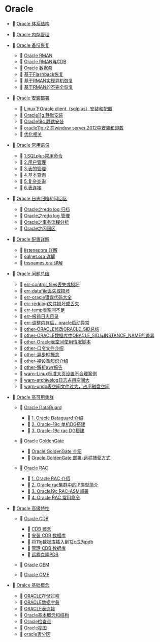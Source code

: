 # Oracle

* 📄 [Oracle 体系结构](Oracle/Oracle%20体系结构.md)
* 📄 [Oracle 内存管理](Oracle/Oracle%20内存管理.md)
* 📑 [Oracle 备份恢复](Oracle/Oracle%20备份恢复.md)

  * 📄 [Oracle RMAN](Oracle/Oracle%20备份恢复/Oracle%20RMAN.md)
  * 📄 [Oracle RMAN与CDB](Oracle/Oracle%20备份恢复/Oracle%20RMAN与CDB.md)
  * 📄 [Oracle 数据泵](Oracle/Oracle%20备份恢复/Oracle%20数据泵.md)
  * 📄 [基于Flashback恢复](Oracle/Oracle%20备份恢复/基于Flashback恢复.md)
  * 📄 [基于RMAN实现异机恢复](Oracle/Oracle%20备份恢复/基于RMAN实现异机恢复.md)
  * 📄 [基于RMAN的不完全恢复](Oracle/Oracle%20备份恢复/基于RMAN的不完全恢复.md)
* 📑 [Oracle 安装部署](Oracle/Oracle%20安装部署.md)

  * 📄 [Linux下Oracle client（sqlplus）安装和配置](Oracle/Oracle%20安装部署/Linux下Oracle%20client（sqlplus）安装和配置.md)
  * 📄 [Oracle11g 静默安装](Oracle/Oracle%20安装部署/Oracle11g%20静默安装.md)
  * 📄 [Oracle19c 静默安装](Oracle/Oracle%20安装部署/Oracle19c%20静默安装.md)
  * 📄 [oracle11g r2 在window server 2012中安装和卸载](Oracle/Oracle%20安装部署/oracle11g%20r2%20在window%20server%202012中安装和卸载.md)
  * 📄 [优化相关](Oracle/Oracle%20安装部署/优化相关.md)
* 📑 [Oracle 常用语句](Oracle/Oracle%20常用语句.md)

  * 📄 [1.SQLplus常用命令](Oracle/Oracle%20常用语句/1.SQLplus常用命令.md)
  * 📄 [2.用户管理](Oracle/Oracle%20常用语句/2.用户管理.md)
  * 📄 [3.表的管理](Oracle/Oracle%20常用语句/3.表的管理.md)
  * 📄 [4.基本查询](Oracle/Oracle%20常用语句/4.基本查询.md)
  * 📄 [5.复杂查询](Oracle/Oracle%20常用语句/5.复杂查询.md)
  * 📄 [6.表连接](Oracle/Oracle%20常用语句/6.表连接.md)
* 📑 [Oracle 日志归档和闪回区](Oracle/Oracle%20日志归档和闪回区.md)

  * 📄 [Oracle之redo log 归档](Oracle/Oracle%20日志归档和闪回区/Oracle之redo%20log%20归档.md)
  * 📄 [Oracle之redo log 管理](Oracle/Oracle%20日志归档和闪回区/Oracle之redo%20log%20管理.md)
  * 📄 [Oracle之事务流程分析](Oracle/Oracle%20日志归档和闪回区/Oracle之事务流程分析.md)
  * 📄 [Oracle之闪回区](Oracle/Oracle%20日志归档和闪回区/Oracle之闪回区.md)
* 📑 [Oracle 配置详解](Oracle/Oracle%20配置详解.md)

  * 📄 [listener.ora 详解](Oracle/Oracle%20配置详解/listener.ora%20详解.md)
  * 📄 [sqlnet.ora 详解](Oracle/Oracle%20配置详解/sqlnet.ora%20详解.md)
  * 📄 [tnsnames.ora 详解](Oracle/Oracle%20配置详解/tnsnames.ora%20详解.md)
* 📑 [Oracle 问题总结](Oracle/Oracle%20问题总结.md)

  * 📄 [err-control_files丢失或损坏](Oracle/Oracle%20问题总结/err-control_files丢失或损坏.md)
  * 📄 [err-datafile丢失或损坏](Oracle/Oracle%20问题总结/err-datafile丢失或损坏.md)
  * 📄 [err-oracle错误代码大全](Oracle/Oracle%20问题总结/err-oracle错误代码大全.md)
  * 📄 [err-redolog文件损坏或丢失](Oracle/Oracle%20问题总结/err-redolog文件损坏或丢失.md)
  * 📄 [err-temp表空间不足](Oracle/Oracle%20问题总结/err-temp表空间不足.md)
  * 📄 [err-报错日志目录](Oracle/Oracle%20问题总结/err-报错日志目录.md)
  * 📄 [err-调整内存后，oracle启动异常](Oracle/Oracle%20问题总结/err-调整内存后，oracle启动异常.md)
  * 📄 [other-ORACLE修改ORACLE_SID总结](Oracle/Oracle%20问题总结/other-ORACLE修改ORACLE_SID总结.md)
  * 📄 [other-ORACLE数据库中ORACLE_SID与INSTANCE_NAME的差异](Oracle/Oracle%20问题总结/other-ORACLE数据库中ORACLE_SID与INSTANCE_NAME的差异.md)
  * 📄 [other-Oracle表空间使用情况脚本](Oracle/Oracle%20问题总结/other-Oracle表空间使用情况脚本.md)
  * 📄 [other-口令文件介绍](Oracle/Oracle%20问题总结/other-口令文件介绍.md)
  * 📄 [other-异步IO概念](Oracle/Oracle%20问题总结/other-异步IO概念.md)
  * 📄 [other-裸设备知识介绍](Oracle/Oracle%20问题总结/other-裸设备知识介绍.md)
  * 📄 [other-解析awr报告](Oracle/Oracle%20问题总结/other-解析awr报告.md)
  * 📄 [warn-Linux标准大页设置不合理案例](Oracle/Oracle%20问题总结/warn-Linux标准大页设置不合理案例.md)
  * 📄 [warn-archivelog日志占用空间大](Oracle/Oracle%20问题总结/warn-archivelog日志占用空间大.md)
  * 📄 [warn-undo表空间文件过大，占用磁盘空间](Oracle/Oracle%20问题总结/warn-undo表空间文件过大，占用磁盘空间.md)
* 📑 [Oracle 高可用集群](Oracle/Oracle%20高可用集群.md)

  * 📑 [Oracle DataGuard](Oracle/Oracle%20高可用集群/Oracle%20DataGuard.md)

    * 📄 [1. Oracle Dataguard 介绍](Oracle/Oracle%20高可用集群/Oracle%20DataGuard/1.%20Oracle%20Dataguard%20介绍.md)
    * 📄 [2. Oracle-19c 单机DG搭建](Oracle/Oracle%20高可用集群/Oracle%20DataGuard/2.%20Oracle-19c%20单机DG搭建.md)
    * 📄 [3. Oracle-19c rac DG搭建](Oracle/Oracle%20高可用集群/Oracle%20DataGuard/3.%20Oracle-19c%20rac%20DG搭建.md)
  * 📑 [Oracle GoldenGate](Oracle/Oracle%20高可用集群/Oracle%20GoldenGate.md)

    * 📄 [Oracle GoldenGate 介绍](Oracle/Oracle%20高可用集群/Oracle%20GoldenGate/Oracle%20GoldenGate%20介绍.md)
    * 📄 [Oracle GoldenGate 部署-远程捕获方式](Oracle/Oracle%20高可用集群/Oracle%20GoldenGate/Oracle%20GoldenGate%20部署-远程捕获方式.md)
  * 📑 [Oracle RAC](Oracle/Oracle%20高可用集群/Oracle%20RAC.md)

    * 📄 [1. Oracle RAC 介绍](Oracle/Oracle%20高可用集群/Oracle%20RAC/1.%20Oracle%20RAC%20介绍.md)
    * 📄 [2. Oracle rac集群中的IP类型简介](Oracle/Oracle%20高可用集群/Oracle%20RAC/2.%20Oracle%20rac集群中的IP类型简介.md)
    * 📄 [3. Oracle19c RAC-ASM部署](Oracle/Oracle%20高可用集群/Oracle%20RAC/3.%20Oracle19c%20RAC-ASM部署.md)
    * 📄 [4. Oracle RAC 常用命令](Oracle/Oracle%20高可用集群/Oracle%20RAC/4.%20Oracle%20RAC%20常用命令.md)
* 📑 [Oracle 高级特性](Oracle/Oracle%20高级特性.md)

  * 📑 [Oracle CDB](Oracle/Oracle%20高级特性/Oracle%20CDB.md)

    * 📄 [CDB 概念](Oracle/Oracle%20高级特性/Oracle%20CDB/CDB%20概念.md)
    * 📄 [安装 CDB 数据库](Oracle/Oracle%20高级特性/Oracle%20CDB/安装%20CDB%20数据库.md)
    * 📄 [将11g数据库插入到12c成为pdb](Oracle/Oracle%20高级特性/Oracle%20CDB/将11g数据库插入到12c成为pdb.md)
    * 📄 [管理 CDB 数据库](Oracle/Oracle%20高级特性/Oracle%20CDB/管理%20CDB%20数据库.md)
    * 📄 [远程克隆PDB](Oracle/Oracle%20高级特性/Oracle%20CDB/远程克隆PDB.md)
  * 📄 [Oracle OEM](Oracle/Oracle%20高级特性/Oracle%20OEM.md)
  * 📄 [Oracle OMF](Oracle/Oracle%20高级特性/Oracle%20OMF.md)
* 📑 [Oralce 基础概念](Oracle/Oralce%20基础概念.md)

  * 📄 [ORACLE存储过程](Oracle/Oralce%20基础概念/ORACLE存储过程.md)
  * 📄 [ORACLE数据字典](Oracle/Oralce%20基础概念/ORACLE数据字典.md)
  * 📄 [ORACLE表连接](Oracle/Oralce%20基础概念/ORACLE表连接.md)
  * 📄 [Oracle基本概念和结构](Oracle/Oralce%20基础概念/Oracle基本概念和结构.md)
  * 📄 [Oracle检查点](Oracle/Oralce%20基础概念/Oracle检查点.md)
  * 📄 [Oracle视图](Oracle/Oralce%20基础概念/Oracle视图.md)
  * 📄 [oracle表分区](Oracle/Oralce%20基础概念/oracle表分区.md)

‍
